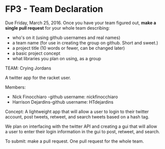 # FP3 - Team Declaration
Due Friday, March 25, 2016.
Once you have your team figured out, **make a single pull request** for your whole team describing:
* who's on it (using github usernames and real names)
* a team name (for use in creating the group on github. Short and sweet.)
* a project title (10 words or fewer, can be changed later)
* a basic project concept
* what libraries you plan on using, as a group

TEAM: Crying Jordans

A twitter app for the racket user. 

Members:
* Nick Finocchiaro -github username: nickfinocchiaro
* Harrison Dejardins-github username: HTdejardins

Concept:
A lightweight app that will allow a user to login to their twitter account, post tweets, retweet, and search tweets based on a hash tag. 

We plan on interfacing with the twitter API and creating a gui that will allow a user to enter their login information in the gui to
post, retweet, and search. 


To submit: make a pull request. One pull request for the whole team.
